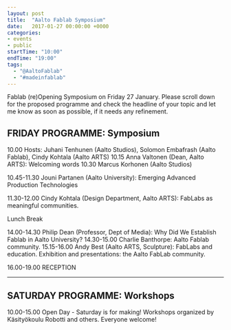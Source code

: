 ```yaml
---
layout: post
title:  "Aalto Fablab Symposium"
date:   2017-01-27 00:00:00 +0000
categories:
- events
- public
startTime: "10:00"
endTime: "19:00"
tags:
  - "@AaltoFablab"
  - "#madeinfablab"
---
```


Fablab (re)Opening Symposium on Friday 27 January. Please scroll down for the proposed programme and check the headline of your topic and let me know as soon as possible, if it needs any refinement.

FRIDAY PROGRAMME: Symposium
---------------------------

10.00 		Hosts: Juhani Tenhunen (Aalto Studios), Solomon Embafrash (Aalto Fablab), Cindy Kohtala (Aalto ARTS)
10.15		Anna Valtonen (Dean, Aalto ARTS): Welcoming words
10.30		Marcus Korhonen (Aalto Studios)

10.45-11.30 	Jouni Partanen (Aalto University): Emerging Advanced Production Technologies

11.30-12.00 	Cindy Kohtala (Design Department, Aalto ARTS): FabLabs as meaningful communities.

Lunch Break

14.00-14.30 	Philip Dean (Professor, Dept of Media): Why Did We Establish Fablab in Aalto University?
14.30-15.00 	Charlie Banthorpe: Aalto Fablab community.
15.15-16.00 	Andy Best (Aalto ARTS, Sculpture): FabLabs and education.
 		Exhibition and presentations: the Aalto FabLab community.

16.00-19.00	RECEPTION

---

SATURDAY PROGRAMME: Workshops
-----------------------------

10.00-15.00 	Open Day - Saturday is for making!
Workshops organized by Käsityökoulu Robotti and others. Everyone welcome!

